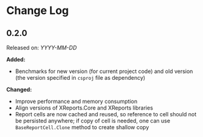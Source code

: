 # Change Log

## 0.2.0

Released on: *YYYY-MM-DD*

**Added:**
- Benchmarks for new version (for current project code) and old version (the version specified in `csproj` file as dependency)

**Changed:**
- Improve performance and memory consumption
- Align versions of XReports.Core and XReports libraries
- Report cells are now cached and reused, so reference to cell should not be persisted anywhere; if copy of cell is needed, one can use `BaseReportCell.Clone` method to create shallow copy
